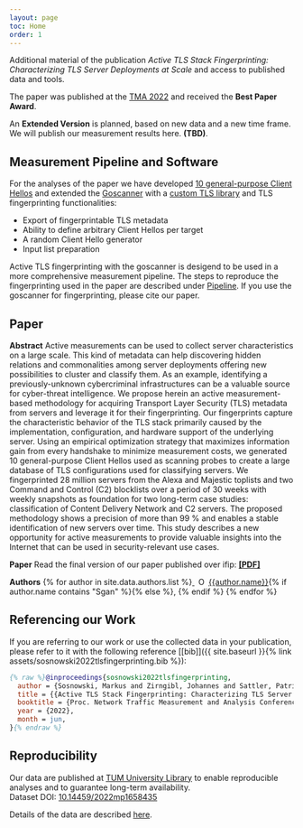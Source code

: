 ```yaml
---
layout: page
toc: Home
order: 1
---
```


Additional material of the publication *Active TLS Stack Fingerprinting: 
Characterizing TLS Server Deployments at Scale* and access to published
data and tools.

The paper was published at the [TMA 2022](https://tma.ifip.org/2022/) and received the **Best Paper Award**.

An **Extended Version** is planned, based on new data and a new time frame. We will publish our measurement results here. **(TBD)**.

## Measurement Pipeline and Software

For the analyses of the paper we have developed [10 general-purpose Client Hellos](https://github.com/tumi8/active-tls-fingerprinting) and extended the [Goscanner](https://github.com/tumi8/goscanner) with a [custom TLS library](https://github.com/tumi8/goscanner/tree/master/tls) and TLS fingerprinting functionalities:

- Export of fingerprintable TLS metadata
- Ability to define arbitrary Client Hellos per target
- A random Client Hello generator
- Input list preparation

Active TLS fingerprinting with the goscanner is desigend to be used in a more comprehensive measurement pipeline.
The steps to reproduce the fingerprinting used in the paper are described under [Pipeline](/pipeline/).
If you use the goscanner for fingerprinting, please cite our paper.

## Paper

**Abstract** 
Active measurements can be used to collect server characteristics on a large scale. This kind of metadata can help discovering hidden relations and commonalities among server deployments offering new possibilities to cluster and classify them. As an example, identifying a previously-unknown cybercriminal infrastructures can be a valuable source for cyber-threat intelligence. We propose herein an active measurement-based methodology for acquiring Transport Layer Security (TLS) metadata from servers and leverage it for their fingerprinting. Our fingerprints capture the characteristic behavior of the TLS stack primarily caused by the implementation, configuration, and hardware support of the underlying server. Using an empirical optimization strategy that maximizes information gain from every handshake to minimize measurement costs, we generated 10 general-purpose Client Hellos used as scanning probes to create a large database of TLS configurations used for classifying servers. We fingerprinted 28 million servers from the Alexa and Majestic toplists and two Command and Control (C2) blocklists over a period of 30 weeks with weekly snapshots as foundation for two long-term case studies: classification of Content Delivery Network and C2 servers. The proposed methodology shows a precision of more than 99 % and enables a stable identification of new servers over time. This study describes a new opportunity for active measurements to provide valuable insights into the Internet that can be used in security-relevant use cases.

**Paper** Read the final version of our paper published over ifip: **[[PDF]](https://tma.ifip.org/2022/wp-content/uploads/sites/11/2022/06/tma2022-paper35.pdf)**

**Authors**
{% for author in site.data.authors.list %}<a style="border-bottom: none" href="https://orcid.org/{{author.orcid}}">
<img src="assets/ORCIDiD_icon16x16.png" style="width: 1em; margin-inline-start: 0.5em;" alt="ORCID iD icon"/></a>
[{{author.name}}](https://orcid.org/{{author.orcid}}){% if author.name contains "Sgan" %}{% else %}, {% endif %}
{% endfor %}

## Referencing our Work

If you are referring to our work or use the collected data in your publication, please refer to it with the following reference [[bib]]({{ site.baseurl }}{% link assets/sosnowski2022tlsfingerprinting.bib %}):

```bib
{% raw %}@inproceedings{sosnowski2022tlsfingerprinting,
  author = {Sosnowski, Markus and Zirngibl, Johannes and Sattler, Patrick and Carle, Georg and Grohnfeldt, Claas and Russo, Michele and Sgandurra, Daniele},
  title = {{Active TLS Stack Fingerprinting: Characterizing TLS Server Deployments at Scale}},
  booktitle = {Proc. Network Traffic Measurement and Analysis Conference (TMA)},
  year = {2022},
  month = jun,
}{% endraw %}
```


## Reproducibility

Our data are published at [TUM University Library](https://mediatum.ub.tum.de/1658435) to enable reproducible analyses and to guarantee long-term availability.<br>
Dataset DOI: [10.14459/2022mp1658435](https://doi.org/10.14459/2022mp1658435)

Details of the data are described [here](/data/).


